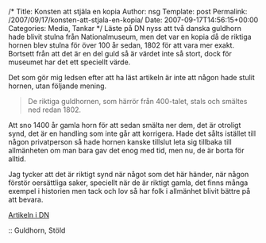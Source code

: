 /*
 Title: Konsten att stjäla en kopia
 Author: nsg
 Template: post
 Permalink: /2007/09/17/konsten-att-stjala-en-kopia/
 Date: 2007-09-17T14:56:15+00:00
 Categories: Media, Tankar
*/
Läste på DN nyss att två danska guldhorn hade blivit stulna från <span class="nyckelArtikelText">Nationalmuseum, men det var en kopia då de riktiga hornen blev stulna för över 100 år sedan, 1802 för att vara mer exakt. Bortsett från att det är en del guld så är värdet inte så stort, dock för museumet har det ett speciellt värde. </span>

Det som gör mig ledsen efter att ha läst artikeln är inte att någon hade stulit hornen, utan följande mening.

> <span class="text">De riktiga guldhornen, som härrör från 400-talet, stals och smältes ned redan 1802.</span>  
> <span class="text"></span>

Att sno 1400 år gamla horn för att sedan smälta ner dem, det är otroligt synd, det är en handling som inte går att korrigera. Hade det sålts istället till någon privatperson så hade hornen kanske tillslut leta sig tillbaka till allmänheten om man bara gav det enog med tid, men nu, de är borta för alltid.

Jag tycker att det är riktigt synd när något som det här händer, när någon förstör oersättliga saker, speciellt när de är riktigt gamla, det finns många exempel i historien men tack och lov så har folk i allmänhet blivit bättre på att bevara.

[Artikeln i DN][1]

:: Guldhorn, Stöld

<small></small>

 [1]: http://www.dn.se/DNet/jsp/polopoly.jsp?d=2374&a=693566
